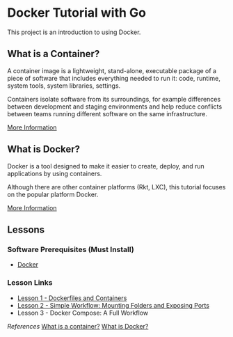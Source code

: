# Docker Tutorial with Go
This project is an introduction to using Docker. 


## What is a Container?
A container image is a lightweight, stand-alone, executable package of a piece of software that includes everything needed to run it: code, runtime, system tools, system libraries, settings.

Containers isolate software from its surroundings, for example differences between development and staging environments and help reduce conflicts between teams running different software on the same infrastructure.

[More Information](https://github.com/dgallegos/docker-tutorial/blob/master/lessons/containers.md)

## What is Docker?
Docker is a tool designed to make it easier to create, deploy, and run applications by using containers. 

Although there are other container platforms (Rkt, LXC), this tutorial focuses on the popular platform Docker.

[More Information](https://opensource.com/resources/what-docker)


## Lessons

### Software Prerequisites (Must Install)
 - [Docker](https://docs.docker.com/install/)

### Lesson Links
 - [Lesson 1 - Dockerfiles and Containers](https://github.com/dgallegos/docker-tutorial/blob/lessons/lesson-1/lessons/lesson-1.md)
 - [Lesson 2 - Simple Workflow: Mounting Folders and Exposing Ports](https://github.com/dgallegos/docker-tutorial/blob/lessons/lesson-2/lessons/lesson-2.md)
 - Lesson 3 - Docker Compose: A Full Workflow 


*References*
[What is a container?](https://www.docker.com/what-container)
[What is Docker?](https://opensource.com/resources/what-docker)

